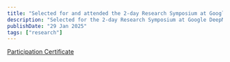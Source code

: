 ```yaml
---
title: "Selected for and attended the 2-day Research Symposium at Google DeepMind Bangalore, India"
description: "Selected for the 2-day Research Symposium at Google DeepMind Bangalore, India"
publishDate: "29 Jan 2025"
tags: ["research"]
---
```

[Participation Certificate](https://drive.google.com/file/d/1O-Oo8K3LsUotpX3-Cu1P7IhaetSpl_Ea/view?usp=sharing)

